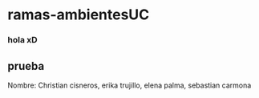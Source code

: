 # ramas-ambientesUC

### hola xD 
## prueba

Nombre: Christian cisneros, erika trujillo, elena palma, sebastian carmona
